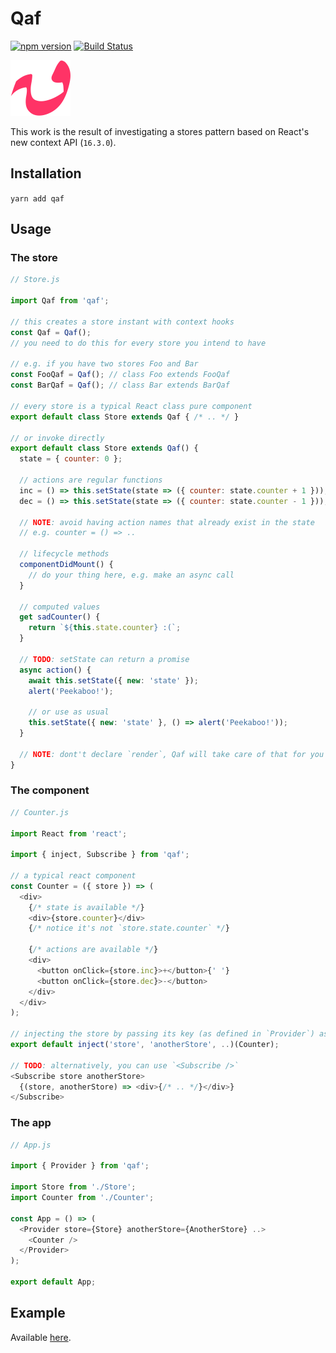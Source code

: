 # Qaf

[![npm version](https://badge.fury.io/js/qaf.svg)](https://badge.fury.io/js/qaf) [![Build Status](https://travis-ci.org/sonaye/qaf.svg?branch=master)](https://travis-ci.org/sonaye/qaf)

<img src="qaf.svg" alt="Qaf Logo" width="96">

This work is the result of investigating a stores pattern based on React's new context API (`16.3.0`).

## Installation

`yarn add qaf`

## Usage

### The store

```js
// Store.js

import Qaf from 'qaf';

// this creates a store instant with context hooks
const Qaf = Qaf();
// you need to do this for every store you intend to have

// e.g. if you have two stores Foo and Bar
const FooQaf = Qaf(); // class Foo extends FooQaf
const BarQaf = Qaf(); // class Bar extends BarQaf

// every store is a typical React class pure component
export default class Store extends Qaf { /* .. */ }

// or invoke directly
export default class Store extends Qaf() {
  state = { counter: 0 };

  // actions are regular functions
  inc = () => this.setState(state => ({ counter: state.counter + 1 }));
  dec = () => this.setState(state => ({ counter: state.counter - 1 }));

  // NOTE: avoid having action names that already exist in the state
  // e.g. counter = () => ..

  // lifecycle methods
  componentDidMount() {
    // do your thing here, e.g. make an async call
  }

  // computed values
  get sadCounter() {
    return `${this.state.counter} :(`;
  }

  // TODO: setState can return a promise
  async action() {
    await this.setState({ new: 'state' });
    alert('Peekaboo!');

    // or use as usual
    this.setState({ new: 'state' }, () => alert('Peekaboo!'));
  }

  // NOTE: dont't declare `render`, Qaf will take care of that for you
}
```

### The component

```js
// Counter.js

import React from 'react';

import { inject, Subscribe } from 'qaf';

// a typical react component
const Counter = ({ store }) => (
  <div>
    {/* state is available */}
    <div>{store.counter}</div>
    {/* notice it's not `store.state.counter` */}

    {/* actions are available */}
    <div>
      <button onClick={store.inc}>+</button>{' '}
      <button onClick={store.dec}>-</button>
    </div>
  </div>
);

// injecting the store by passing its key (as defined in `Provider`) as a string
export default inject('store', 'anotherStore', ..)(Counter);

// TODO: alternatively, you can use `<Subscribe />`
<Subscribe store anotherStore>
  {(store, anotherStore) => <div>{/* .. */}</div>}
</Subscribe>
```

### The app

```js
// App.js

import { Provider } from 'qaf';

import Store from './Store';
import Counter from './Counter';

const App = () => (
  <Provider store={Store} anotherStore={AnotherStore} ..>
    <Counter />
  </Provider>
);

export default App;
```

## Example

Available [here](/blob/master/src/example).
